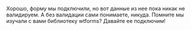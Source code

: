 Хорошо, форму мы подключили, но вот данные из нее пока никак не валидируем. А без валидации сами понимаете, никуда.  Помните мы изучали с вами библиотеку wtforms? Давайте ее подключим! 